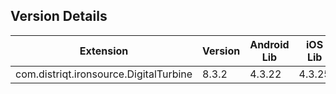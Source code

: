 ## Version Details

| Extension | Version | Android Lib | iOS Lib |
| --- | --- | --- | --- |
| com.distriqt.ironsource.DigitalTurbine | 8.3.2 | 4.3.22 | 4.3.25 |
